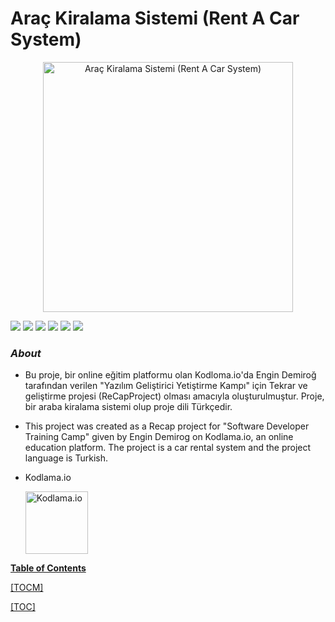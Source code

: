 # Araç Kiralama Sistemi (Rent A Car System) 
<p align="center">
<img src="https://st2.depositphotos.com/2172301/6557/v/950/depositphotos_65575193-stock-illustration-vector-template-of-car-rental.jpg"  alt="Araç Kiralama Sistemi (Rent A Car System)" width="400" height="400"/>

![](https://img.shields.io/github/stars/zeynepmirayertunc/ReCapProject.svg) ![](https://img.shields.io/github/forks/zeynepmirayertunc/ReCapProject.svg) ![](https://img.shields.io/github/tag/zeynepmirayertunc/ReCapProject.svg) ![](https://img.shields.io/github/release/zeynepmirayertunc/ReCapProject.svg) ![](https://img.shields.io/github/issues/zeynepmirayertunc/ReCapProject.svg) ![](https://img.shields.io/bower/v/editor.md.svg)

### *About*
- Bu proje, bir online eğitim platformu olan Kodloma.io'da Engin Demiroğ tarafından verilen "Yazılım Geliştirici Yetiştirme Kampı" için Tekrar ve geliştirme projesi (ReCapProject) olması amacıyla oluşturulmuştur. Proje, bir araba kiralama sistemi olup proje dili Türkçedir. 

- This project was created as a Recap project for "Software Developer Training Camp" given by Engin Demirog on Kodlama.io, an online education platform. The project is a car rental system and the project language is Turkish.

- Kodlama.io <p align="left"> <a href="https://www.kodlama.io/" target="_blank"> <img src="https://process.fs.teachablecdn.com/ADNupMnWyR7kCWRvm76Laz/resize=width:705/https://www.filepicker.io/api/file/Zk7d1MdoSJ6cEShVbfd0"  width="100" height="100" alt="Kodlama.io"/>  
  
**Table of Contents**

[TOCM]

[TOC]

